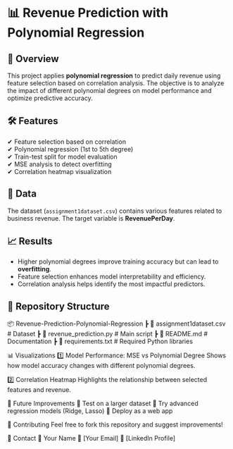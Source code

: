 # 📊 Revenue Prediction with Polynomial Regression  

## 📌 Overview  
This project applies **polynomial regression** to predict daily revenue using feature selection based on correlation analysis. The objective is to analyze the impact of different polynomial degrees on model performance and optimize predictive accuracy.

## 🛠 Features  
✔ Feature selection based on correlation  
✔ Polynomial regression (1st to 5th degree)  
✔ Train-test split for model evaluation  
✔ MSE analysis to detect overfitting  
✔ Correlation heatmap visualization  

## 🔬 Data  
The dataset (`assignment1dataset.csv`) contains various features related to business revenue. The target variable is **RevenuePerDay**.

## 📈 Results  
- Higher polynomial degrees improve training accuracy but can lead to **overfitting**.  
- Feature selection enhances model interpretability and efficiency.  
- Correlation analysis helps identify the most impactful predictors.

## 📂 Repository Structure  
📦 Revenue-Prediction-Polynomial-Regression
┣ 📜 assignment1dataset.csv # Dataset
┣ 📜 revenue_prediction.py # Main script
┣ 📜 README.md # Documentation
┣ 📜 requirements.txt # Required Python libraries

📊 Visualizations
1️⃣ Model Performance: MSE vs Polynomial Degree
Shows how model accuracy changes with different polynomial degrees.

2️⃣ Correlation Heatmap
Highlights the relationship between selected features and revenue.

📌 Future Improvements
🚀 Test on a larger dataset
🚀 Try advanced regression models (Ridge, Lasso)
🚀 Deploy as a web app

🤝 Contributing
Feel free to fork this repository and suggest improvements!

📩 Contact
👤 Your Name
📧 [Your Email]
🔗 [LinkedIn Profile]

